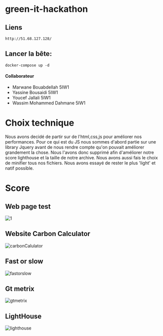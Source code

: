 # green-it-hackathon


## Liens
```
http://51.68.127.128/
```

## Lancer la bête:
```
docker-compose up -d
```

#### Collaborateur

- Marwane Bouabdellah 5IW1
- Yassine Bousaidi 5IW1
- Youcef Jallali 5IW1
- Wassim Mohammed Dahmane 5IW1

# Choix technique
Nous avons decidé de partir sur de l'html,css,js pour améliorer nos performances. Pour ce qui est du JS nous sommes d'abord partie sur une library Jquery avant de nous rendre compte qu'on pouvait améliorer grandement la chose. Nous l'avons donc supprimé afin d'améliorer notre score lighthouse et la taille de notre archive. Nous avons aussi fais le choix de minifier tous nos fichiers. Nous avons essayé de rester le plus 'light' et natif possible.

# Score
## Web page test
![1](https://user-images.githubusercontent.com/34783077/159143738-b56f15b6-5e3f-462a-a306-51d0a2274983.png)
## Website Carbon Calculator
![carbonCalulator](https://user-images.githubusercontent.com/34783077/159143739-b5b82955-8798-473a-a666-0357c71ba746.png)

## Fast or slow
![fastorslow](https://user-images.githubusercontent.com/34783077/159143740-3fb92c89-36e8-4905-9bd9-dbba2f30a672.png)

## Gt metrix
![gtmetrix](https://user-images.githubusercontent.com/34783077/159143741-5fd8e2c1-4baa-4d5f-a20f-2c9ab6513cd9.png)

## LightHouse
![lighthouse](https://user-images.githubusercontent.com/34783077/159143742-2ea8cb53-1d10-42f9-8567-a3e37c83dc7d.png)
